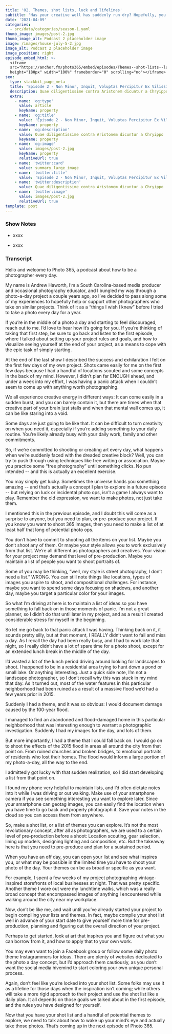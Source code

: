 ```yaml
---
title: '02. Themes, shot lists, luck and lifelines'
subtitle: 'Has your creative well has suddenly run dry? Hopefully, you have a lifeline!'
date: '2021-04-09'
categories:
  - src/data/categories/season-1.yaml
thumb_image: images/post-2.jpg
thumb_image_alt: Podcast 2 placeholder image
image: /images/house-july-5-2.jpg
image_alt: Podcast 2 placeholder image
image_position: right
episode_embed_html: >-
  <iframe
  src="https://anchor.fm/photo365/embed/episodes/Themes--shot-lists--luck-and-lifelines-eug2b1"
  height="180px" width="100%" frameborder="0" scrolling="no"></iframe>
seo:
  type: stackbit_page_meta
  title: 'Episode 2 - Non Minor, Inquit, Voluptas Percipitur Ex Vilissimis'
  description: Quae diligentissime contra Aristonem dicuntur a Chryippo
  extra:
    - name: 'og:type'
      value: article
      keyName: property
    - name: 'og:title'
      value: 'Episode 2 - Non Minor, Inquit, Voluptas Percipitur Ex Vilissimis'
      keyName: property
    - name: 'og:description'
      value: Quae diligentissime contra Aristonem dicuntur a Chryippo
      keyName: property
    - name: 'og:image'
      value: images/post-2.jpg
      keyName: property
      relativeUrl: true
    - name: 'twitter:card'
      value: summary_large_image
    - name: 'twitter:title'
      value: 'Episode 2 - Non Minor, Inquit, Voluptas Percipitur Ex Vilissimis'
    - name: 'twitter:description'
      value: Quae diligentissime contra Aristonem dicuntur a Chryippo
    - name: 'twitter:image'
      value: images/post-2.jpg
      relativeUrl: true
template: post
---
```

### Show Notes

*   xxxx

*   xxxx

### Transcript

Hello and welcome to Photo 365, a podcast about how to be a photographer every day.

My name is Andrew Haworth, I’m a South Carolina-based media producer and occasional photography educator, and I bungled my way through a photo-a-day project a couple years ago, so I’ve decided to pass along some of my experiences to hopefully help or support other photographers who take on similar projects. Think of it as a “things I wish I knew” before I tried to take a photo every day for a year.

If you’re in the middle of a photo a day and starting to feel discouraged, reach out to me. I’d love to hear how it’s going for you. If you’re thinking of taking that first step, be sure to go back and listen to the first episode, where I talked about setting up your project rules and goals, and how to visualize seeing yourself at the end of your project, as a means to cope with the epic task of simply starting.

At the end of the last show I described the success and exhilaration I felt on the first few days of my own project. Shots came easily for me on the first few days because I had a handful of locations scouted and some concepts in the back of my mind. However, I didn’t plan far ENOUGH ahead, and under a week into my effort, I was having a panic attack when I couldn’t seem to come up with anything worth photographing.

We all experience creative energy in different ways: It can come easily in a sudden burst, and you can barely contain it, but there are times when that creative part of your brain just stalls and when that mental wall comes up, it can be like staring into a void.

Some days are just going to be like that. It can be difficult to turn creativity on when you need it, especially if you’re adding something to your daily routine. You’re likely already busy with your daily work, family and other commitments.

So, if we’re committed to shooting or creating art every day, what happens when we’re suddenly faced with the dreaded creative block? Well, you can try to push through using techniques like free writing or association. Maybe you practice some “free photography” until something clicks. No pun intended -- and this is actually an excellent exercise.

You may simply get lucky. Sometimes the universe hands you something amazing -- and that’s actually a concept I plan to explore in a future episode -- but relying on luck or incidental photo ops, isn’t a game I always want to play. Remember the old expression, we want to make photos, not just take them.

I mentioned this in the previous episode, and I doubt this will come as a surprise to anyone, but you need to plan, or pre-produce your project. If you know you want to shoot 365 images, then you need to make a list of at least half that long of potential photo ops.

You don’t have to commit to shooting all the items on your list. Maybe you don’t shoot any of them. Or maybe your style allows you to work exclusively from that list. We’re all different as photographers and creatives. Your vision for your project may demand that level of pre-production. Maybe you maintain a list of people you want to shoot portraits of.

Some of you may be thinking, “well, my style is street photography, I don’t need a list.” WRONG. You can still note things like locations, types of images you aspire to shoot, and compositional challenges. For instance, maybe you want to spend some days focusing on shadows, and another day, maybe you target a particular color for your images.

So what I’m driving at here is to maintain a list of ideas so you have something to fall back on in those moments of panic. I’m not a great planner, so I didn’t do that until later in my project, and as a result I created considerable stress for myself in the beginning.

So let me go back to that panic attack I was having. Thinking back on it, it sounds pretty silly, but at that moment, I REALLY didn’t want to fail and miss a day. As I recall the day had been really busy, and I had to work late that night, so I really didn’t have a lot of spare time for a photo shoot, except for an extended lunch break in the middle of the day.

I’d wasted a lot of the lunch period driving around looking for landscapes to shoot. I happened to be in a residential area trying to hunt down a pond or small lake. Or anything interesting. Just a quick side note, I’m not a landscape photographer, so I don’t recall why this was stuck in my mind that day. As it turned out, most of the water features in this particular neighborhood had been ruined as a result of a massive flood we’d had a few years prior in 2015.

Suddenly I had a theme, and it was so obvious: I would document damage caused by the 100-year flood.

I managed to find an abandoned and flood-damaged home in this particular neighborhood that was interesting enough to warrant a photographic investigation. Suddenly I had my images for the day, and lots of them.

But more importantly, I had a theme that I could fall back on. I would go on to shoot the effects of the 2015 flood in areas all around the city from that point on. From ruined churches and broken bridges, to emotional portraits of residents who lost their homes. The flood would inform a large portion of my photo-a-day, all the way to the end.

I admittedly got lucky with that sudden realization, so I did start developing a list from that point on.

I found my phone very helpful to maintain lists, and I’d often dictate notes into it while I was driving or out walking. Make use of your smartphone camera if you see something interesting you want to explore later. Since your smartphone can geotag images, you can easily find the location when you have time to go back and properly photograph it. Save your notes in the cloud so you can access them from anywhere.

So, make a shot list, or a list of themes you can explore. It’s not the most revolutionary concept, after all as photographers, we are used to a certain level of pre-production before a shoot: Location scouting, gear selection, lining up models, designing lighting and composition, etc. But the takeaway here is that you need to pre-produce and plan for a sustained period.

When you have an off day, you can open your list and see what inspires you, or what may be possible in the limited time you have to shoot your photo of the day. Your themes can be as broad or specific as you want.

For example, I spent a few weeks of my project photographing vintage-inspired storefronts of local businesses at night. That was pretty specific. Another theme I wore out were my lunchtime walks, which was a really broad concept that encompassed images of anything I encountered while walking around the city near my workplace.

Now, don’t be like me, and wait until you’ve already started your project to begin compiling your lists and themes. In fact, maybe compile your shot list well in advance of your start date to give yourself more time for pre-production, planning and figuring out the overall direction of your project.

Perhaps to get started, look at art that inspires you and figure out what you can borrow from it, and how to apply that to your own work.

You may even want to join a Facebook group or follow some daily photo theme Instagrammers for ideas. There are plenty of websites dedicated to the photo a day concept, but I’d approach them cautiously, as you don’t want the social media hivemind to start coloring your own unique personal process.

Again, don’t feel like you’re locked into your shot list. Some folks may use it as a lifeline for those days when the inspiration isn’t coming; while others will take a more rigid approach to their project and use the shot list like a daily plan. It all depends on those goals we talked about in the first episode, and the rules you have designed for yourself.

Now that you have your shot list and a handful of potential themes to explore, we need to talk about how to wake up your mind’s eye and actually take those photos. That’s coming up in the next episode of Photo 365.
